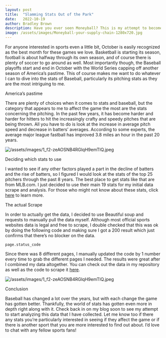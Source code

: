 ```yaml
---
layout: post
title:  "Slamming Stats Out of the Park"
date:   2022-10-19
author: Bradley Brown
description: Have you ever seen Moneyball? This is my attempt to become like Brad Pitt's character and find the stats that impact baseball the most.
image: /assets/images/Moneyball-your-supply-chain-1280x720.jpg
---
```


For anyone interested in sports even a little bit, October is easily recognized as the best month for these games we love. Basketball is starting its season, football is about halfway through its own season, and of course there is plenty of soccer to go around as well. Most importantly though, the Baseball playoffs start and end in October with the World Series capping off another season of America’s pastime. This of course makes me want to do whatever I can to dive into the stats of Baseball, particularly its pitching stats as they are the most intriguing to me. 

America’s pastime

There are plenty of choices when it comes to stats and baseball, but the category that appears to me to affect the game the most are the stats concerning the pitching. In the past few years, it has become harder and harder for hitters to hit the increasingly crafty and speedy pitches that are being thrown. All you have to do is look at the increase in average pitch speed and decrease in batters’ averages. According to some experts, the average major league fastball has improved 3.8 miles an hour in the past 20 years.

![/assets/images/1_f2-zeAOSNB4RGlqH9emTlQ.jpeg
](https://raw.githubusercontent.com/bbrown09/bbrown09-stat-projects/main/assets/images/2022-10-19.png)

Deciding which stats to use

I wanted to see if any other factors played a part in the decline of batters and the rise of batters, so I figured I would look at the stats of the top 25 pitchers through the past 8 years. The best place to get stats like that are from MLB.com. I just decided to use their main 19 stats for my initial data scrape and analysis. For those who might not know about these stats, click [here](https://www.mlb.com/glossary/standard-stats) to learn more.

The actual Scrape

In order to actually get the data, I decided to use Beautiful soup and requests to manually pull the data myself. Although most official sports websites data is legal and free to scrape, I double checked that this was ok by doing the following code and making sure I got a 200 result which just confirms that there’s no blocker on the data.

```
page.status_code
```

Since there was 8 different pages, I manually updated the code by 1 number every time to grab the different pages I needed. The results were great after I combined my data altogether. You can check out the data in my repository as well as the code to scrape it [here](https://github.com/bbrown09/Pitching_Stats_Project).

![/assets/images/1_f2-zeAOSNB4RGlqH9emTlQ.jpeg
](https://raw.githubusercontent.com/bbrown09/bbrown09-stat-projects/main/assets/images/2022-10-19(1).png)

Conclusion

Baseball has changed a lot over the years, but with each change the game has gotten better. Thankfully, the world of stats has gotten even more in depth right along with it. Check back in on my blog soon to see my attempt to start analyzing this data that I have collected. Let me know too if there any stats you’re particularly interested in seeing if they affect the game or if there is another sport that you are more interested to find out about. I’d love to chat with any fellow sports fans!
